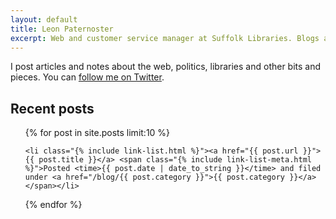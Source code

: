 ```yaml
---
layout: default
title: Leon Paternoster
excerpt: Web and customer service manager at Suffolk Libraries. Blogs about web design, code, politics, books and all sorts of other things.
---
```


I post articles and notes about the web, politics, libraries and other bits and pieces. You can [follow me on Twitter](https://twitter.com/leonpaternoster).

## Recent posts

<ul class="list pl0">

{% for post in site.posts limit:10 %}

	<li class="{% include link-list.html %}"><a href="{{ post.url }}">{{ post.title }}</a> <span class="{% include link-list-meta.html %}">Posted <time>{{ post.date | date_to_string }}</time> and filed under <a href="/blog/{{ post.category }}">{{ post.category }}</a></span></li>

{% endfor %}

</ul>
